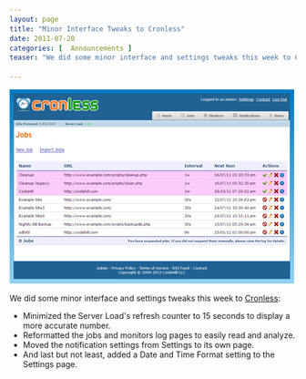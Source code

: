 ```yaml
---
layout: page
title: "Minor Interface Tweaks to Cronless"
date: 2011-07-20
categories: [  Announcements ]
teaser: "We did some minor interface and settings tweaks this week to Cronless: Minimized the Server Load's refresh counter to 15 seconds to display a more accurate number. Reformatted the jobs and monitors log pages to"

---
```

![Cronless](/images/cronless.jpg)

We did some minor interface and settings tweaks this week to [Cronless](https://cronless.com/):

- Minimized the Server Load's refresh counter to 15 seconds to display a more accurate number.
- Reformatted the jobs and monitors log pages to easily read and analyze.
- Moved the notification settings from Settings to its own page.
- And last but not least, added a Date and Time Format setting to the Settings page.
